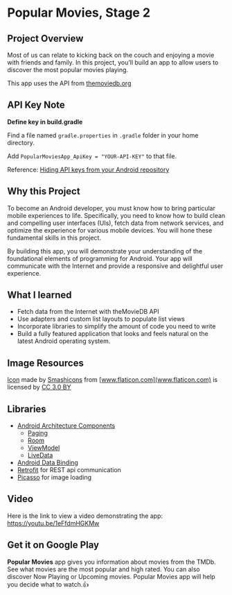 # Popular Movies, Stage 2

## Project Overview
Most of us can relate to kicking back on the couch and enjoying
a movie with friends and family. In this project, you’ll build an app
to allow users to discover the most popular movies playing.

This app uses the API from [themoviedb.org](https://www.themoviedb.org/)

## API Key Note
**Define key in build.gradle**

Find a file named `gradle.properties` in `.gradle` folder in your home directory.

Add `PopularMoviesApp_ApiKey = "YOUR-API-KEY"` to that file.

Reference: [Hiding API keys from your Android repository](https://medium.com/code-better/hiding-api-keys-from-your-android-repository-b23f5598b906)

## Why this Project

To become an Android developer, you must know how to bring particular 
mobile experiences to life. Specifically, you need to know how to build 
clean and compelling user interfaces (UIs), fetch data from network services, 
and optimize the experience for various mobile devices. You will hone these 
fundamental skills in this project.

By building this app, you will demonstrate your understanding of the 
foundational elements of programming for Android. Your app will communicate with 
the Internet and provide a responsive and delightful user experience.

## What I learned
- Fetch data from the Internet with theMovieDB API
- Use adapters and custom list layouts to populate list views
- Incorporate libraries to simplify the amount of code you need to write
- Build a fully featured application that looks and feels natural on the latest Android operating system.


## Image Resources
[Icon](https://www.flaticon.com/free-icon/film_148716)
made by [Smashicons](https://www.flaticon.com/authors/smashicons) from [www.flaticon.com](www.flaticon.com) is licensed by
[CC 3.0 BY](http://creativecommons.org/licenses/by/3.0/)

## Libraries
- [Android Architecture Components](https://developer.android.com/topic/libraries/architecture/) 
    * [Paging](https://developer.android.com/topic/libraries/architecture/paging/) 
    * [Room](https://developer.android.com/topic/libraries/architecture/room)
    * [ViewModel](https://developer.android.com/topic/libraries/architecture/viewmodel)
    * [LiveData](https://developer.android.com/topic/libraries/architecture/livedata)
- [Android Data Binding](https://developer.android.com/topic/libraries/data-binding/)
- [Retrofit](http://square.github.io/retrofit/) for REST api communication
- [Picasso](http://square.github.io/picasso/) for image loading

## Video
Here is the link to view a video demonstrating the app: https://youtu.be/1eFfdmHGKMw

## Get it on Google Play
**Popular Movies** app gives you information about movies from the TMDb. See what movies are the most popular and high rated. You can also discover Now Playing or Upcoming movies. Popular Movies app will help you decide what to watch.👍
